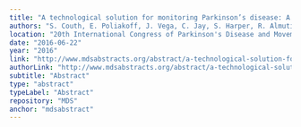```yaml
---
title: "A technological solution for monitoring Parkinson’s disease: A patient-based perspective on necessity, usability and acceptability"
authors: "S. Couth, E. Poliakoff, J. Vega, C. Jay, S. Harper, R. Almutiry, T.F. Cootes, A.M. Ramsay, S.A. Kotz"
location: "20th International Congress of Parkinson's Disease and Movement Disorders"
date: "2016-06-22"
year: "2016"
link: "http://www.mdsabstracts.org/abstract/a-technological-solution-for-monitoring-parkinsons-disease-a-patient-based-perspective-on-necessity-usability-and-acceptability/"
authorLink: "http://www.mdsabstracts.org/abstract/a-technological-solution-for-monitoring-parkinsons-disease-a-patient-based-perspective-on-necessity-usability-and-acceptability/"
subtitle: "Abstract"
type: "abstract"
typeLabel: "Abstract"
repository: "MDS"
anchor: "mdsabstract"
---
```

